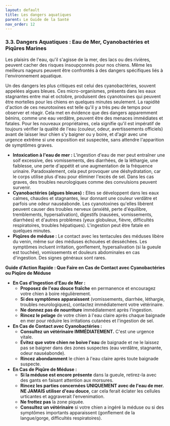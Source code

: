 ```yaml
---
layout: default
title: Les dangers aquatiques
parent: Le Guide de la Santé
nav_order: 12
---
```


### **3.3. Dangers Aquatiques : Eau de Mer, Cyanobactéries et Piqûres Marines**

Les plaisirs de l'eau, qu'il s'agisse de la mer, des lacs ou des rivières, peuvent cacher des risques insoupçonnés pour nos chiens. Même les meilleurs nageurs peuvent être confrontés à des dangers spécifiques liés à l'environnement aquatique.

Un des dangers les plus critiques est celui des cyanobactéries, souvent appelées algues bleues. Ces micro-organismes, présents dans les eaux stagnantes entre mai et octobre, produisent des cyanotoxines qui peuvent être mortelles pour les chiens en quelques minutes seulement. La rapidité d'action de ces neurotoxines est telle qu'il y a très peu de temps pour observer et réagir. Cela met en évidence que des dangers apparemment bénins, comme une eau verdâtre, peuvent être des menaces immédiates et fatales. Pour les nouveaux propriétaires, cela signifie qu'il est impératif de toujours vérifier la qualité de l'eau (couleur, odeur, avertissements officiels) avant de laisser leur chien s'y baigner ou y boire, et d'agir avec une urgence extrême si une exposition est suspectée, sans attendre l'apparition de symptômes graves.

*   **Intoxication à l'eau de mer :** L'ingestion d'eau de mer peut entraîner une soif excessive, des vomissements, des diarrhées, de la léthargie, une faiblesse, une perte d'appétit et une augmentation de la fréquence urinaire. Paradoxalement, cela peut provoquer une déshydratation, car le corps utilise plus d'eau pour éliminer l'excès de sel. Dans les cas graves, des troubles neurologiques comme des convulsions peuvent survenir.
*   **Cyanobactéries (algues bleues) :** Elles se développent dans les eaux calmes, chaudes et stagnantes, leur donnant une couleur verdâtre et parfois une odeur nauséabonde. Les cyanotoxines qu'elles libèrent peuvent causer des troubles nerveux (anxiété, perte d'équilibre, tremblements, hypersalivation), digestifs (nausées, vomissements, diarrhées) et d'autres problèmes (yeux globuleux, fièvre, difficultés respiratoires, troubles hépatiques). L'ingestion peut être fatale en quelques minutes.
*   **Piqûres de méduse :** Le contact avec les tentacules des méduses libère du venin, même sur des méduses échouées et desséchées. Les symptômes incluent irritation, gonflement, hypersalivation (si la gueule est touchée), vomissements et douleurs abdominales en cas d'ingestion. Des signes généraux sont rares.

**Guide d'Action Rapide : Que Faire en Cas de Contact avec Cyanobactéries ou Piqûre de Méduse**

*   **En Cas d'Ingestion d'Eau de Mer :**
    *   **Proposez de l'eau douce fraîche** en permanence et encouragez votre chien à boire régulièrement.
    *   **Si des symptômes apparaissent** (vomissements, diarrhée, léthargie, troubles neurologiques), contactez immédiatement votre vétérinaire.
    *   **Ne donnez pas de nourriture** immédiatement après l'ingestion.
    *   **Rincez le pelage** de votre chien à l'eau claire après chaque baignade en mer pour réduire les irritations cutanées et l'ingestion de sel.
*   **En Cas de Contact avec Cyanobactéries :**
    *   **Consultez un vétérinaire IMMÉDIATEMENT.** C'est une urgence vitale.
    *   **Évitez que votre chien ne boive l'eau** de baignade et ne le laissez pas se baigner dans des zones suspectes (eau verdâtre, stagnante, odeur nauséabonde).
    *   **Rincez abondamment** le chien à l'eau claire après toute baignade suspecte.
*   **En Cas de Piqûre de Méduse :**
    *   **Si la méduse est encore présente** dans la gueule, retirez-la avec des gants en faisant attention aux morsures.
    *   **Rincez les parties concernées UNIQUEMENT avec de l'eau de mer.** **NE JAMAIS utiliser d'eau douce**, car cela ferait éclater les cellules urticantes et aggraverait l'envenimation.
    *   **Ne frottez pas** la zone piquée.
    *   **Consultez un vétérinaire** si votre chien a ingéré la méduse ou si des symptômes importants apparaissent (gonflement de la langue/gorge, difficultés respiratoires). 